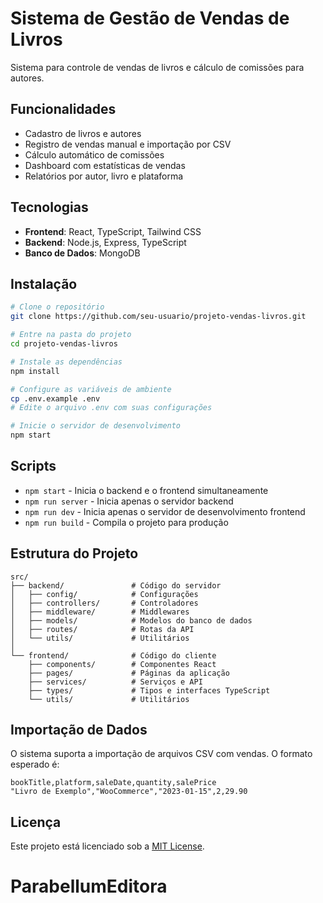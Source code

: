 # Sistema de Gestão de Vendas de Livros

Sistema para controle de vendas de livros e cálculo de comissões para autores.

## Funcionalidades

- Cadastro de livros e autores
- Registro de vendas manual e importação por CSV
- Cálculo automático de comissões
- Dashboard com estatísticas de vendas
- Relatórios por autor, livro e plataforma

## Tecnologias

- **Frontend**: React, TypeScript, Tailwind CSS
- **Backend**: Node.js, Express, TypeScript
- **Banco de Dados**: MongoDB

## Instalação

```bash
# Clone o repositório
git clone https://github.com/seu-usuario/projeto-vendas-livros.git

# Entre na pasta do projeto
cd projeto-vendas-livros

# Instale as dependências
npm install

# Configure as variáveis de ambiente
cp .env.example .env
# Edite o arquivo .env com suas configurações

# Inicie o servidor de desenvolvimento
npm start
```

## Scripts

- `npm start` - Inicia o backend e o frontend simultaneamente
- `npm run server` - Inicia apenas o servidor backend
- `npm run dev` - Inicia apenas o servidor de desenvolvimento frontend
- `npm run build` - Compila o projeto para produção

## Estrutura do Projeto

```
src/
├── backend/               # Código do servidor
│   ├── config/            # Configurações
│   ├── controllers/       # Controladores
│   ├── middleware/        # Middlewares
│   ├── models/            # Modelos do banco de dados
│   ├── routes/            # Rotas da API
│   └── utils/             # Utilitários
│
└── frontend/              # Código do cliente
    ├── components/        # Componentes React
    ├── pages/             # Páginas da aplicação
    ├── services/          # Serviços e API
    ├── types/             # Tipos e interfaces TypeScript
    └── utils/             # Utilitários
```

## Importação de Dados

O sistema suporta a importação de arquivos CSV com vendas. O formato esperado é:

```
bookTitle,platform,saleDate,quantity,salePrice
"Livro de Exemplo","WooCommerce","2023-01-15",2,29.90
```

## Licença

Este projeto está licenciado sob a [MIT License](LICENSE).
# ParabellumEditora
